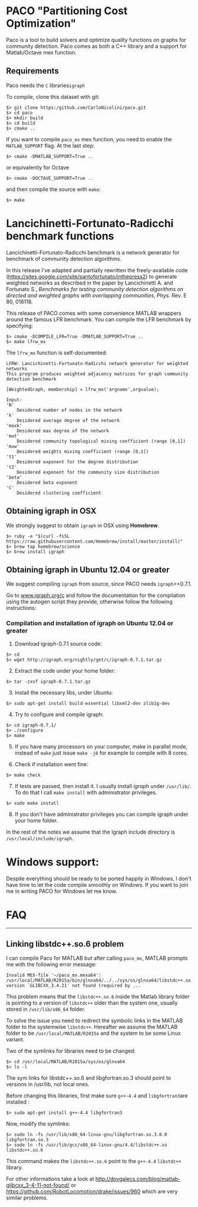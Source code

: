 # PACO "Partitioning Cost Optimization"

Paco is a tool to build solvers and optimize quality functions on graphs for community detection.
Paco comes as both a C++ library and a support for Matlab/Octave mex function.

## Requirements
Paco needs the `C` libraries`igraph`

To compile, clone this dataset with git:

    $> git clone https:/github.com/CarloNicolini/paco.git
    $> cd paco
    $> mkdir build
    $> cd build
    $> cmake ..

If you want to compile `paco_mx` mex function, you need to enable the `MATLAB_SUPPORT` flag. At the last step:

    $> cmake -DMATLAB_SUPPORT=True ..

or equivalently for Octave

    $> cmake -DOCTAVE_SUPPORT=True ..

and then compile the source with `make`:

    $> make

# Lancichinetti-Fortunato-Radicchi benchmark functions
Lancichinetti-Fortunato-Radicchi benchmark is a network generator for benchmark of community detection algorithms.

In this release I've adapted and partially rewritten the freely-available code (https://sites.google.com/site/santofortunato/inthepress2) to generate weighted networks as described in the paper by Lancichinetti A. and Fortunato S., *Benchmarks for testing community detection algorithms on directed and weighted graphs with overlapping communities*, Phys. Rev. E 80, 016118.

This release of PACO comes with some convenience MATLAB wrappers around the famous LFR benchmark. You can compile the LFR benchmark by specifying:

    $> cmake -DCOMPILE_LFR=True -DMATLAB_SUPPORT=True ..
    $> make lfrw_mx

The `lfrw_mx` function is self-documented:

    LFRW: Lancichinetti-Fortunato-Radicchi network generator for weighted networks
    This program produces weighted adjacency matrices for graph community detection benchmark
    
    [WeightedGraph, membership] = lfrw_mx('argname',argvalue);
    
    Input:
    'N'
        Desidered number of nodes in the network
    'k'
        Desidered average degree of the network
    'maxk'
        Desidered max degree of the network
    'mut'
        Desidered community topological mixing coefficient (range [0,1])
    'muw'
        Desidered weights mixing coefficient (range [0,1])
    't1'
        Desidered exponent for the degree distribution
    't2'
        Desidered exponent for the community size distribution
    'beta'
        Desidered beta exponent
    'C'
        Desidered clustering coefficient


## Obtaining igraph in OSX
We strongly suggest to obtain `igraph` in OSX using **Homebrew**.

    $> ruby -e "$(curl -fsSL https://raw.githubusercontent.com/Homebrew/install/master/install)"
    $> brew tap homebrew/science
    $> brew install igraph

## Obtaining igraph in Ubuntu 12.04 or greater
We suggest compiling `igraph` from source, since PACO needs `igraph`>=0.7.1.

Go to www.igraph.org/c and follow the documentation for the compilation using the autogen script they provide, otherwise follow the following instructions:

### Compilation and installation of igraph on Ubuntu 12.04 or greater

1. Download igraph-0.7.1 source code:

```
$> cd
$> wget http://igraph.org/nightly/get/c/igraph-0.7.1.tar.gz
```
 
2. Extract the code under your home folder:

```
$> tar -zxvf igraph-0.7.1.tar.gz
```

3. Install the necessary libs, under Ubuntu:

```
$> sudo apt-get install build-essential libxml2-dev zlib1g-dev
```

4. Try to configure and compile igraph:

```
$> cd igraph-0.7.1/
$> ./configure
$> make 
```

5. If you have many processors on your computer, make in parallel mode, instead of `make` just issue `make -j8` for example to compile with 8 cores.

6. Check if installation went fine:

```
$> make check
```

7. If tests are passed, then install it. I usually install *igraph* under `/usr/lib/`. To do that I call `make install` with administrator privileges. 

```
$> sudo make install
```

8. If you don't have administrator privileges you can compile igraph under your home folder.

In the rest of the notes we assume that the Igraph include directory is `/usr/local/include/igraph`.


# Windows support:
Despite everything should be ready to be ported happily in Windows, I don't have time to let the code compile smoothly on Windows. If you want to join me in writing PACO for Windows let me know.

# FAQ
---

## Linking libstdc++.so.6 problem

I can compile Paco for MATLAB but after calling `paco_mx`, MATLAB prompts me with the following error message:

```
Invalid MEX-file '~/paco_mx.mexa64': /usr/local/MATLAB/R2015a/bin/glnxa64/../../sys/os/glnxa64/libstdc++.so.6: version `GLIBCXX_3.4.21' not found (required by ...
```

This problem means that the `libstdc++.so.6` inside the Matlab library folder is pointing to a version of `libstdc++` older than the system one, usually stored in `/usr/lib/x86_64` folder.

To solve the issue you need to redirect the symbolic links in the MATLAB folder to the systemwise `libstdc++`. Hereafter we assume the MATLAB folder to be `/usr/local/MATLAB/R2015a` and the system to be some Linux variant.

Two of the symlinks for libraries need to be changed:

```
$> cd /usr/local/MATLAB/R2015a/sys/os/glnxa64
$> ls -l
```

The sym links for libstdc++.so.6 and libgfortran.so.3 should point to versions in /usr/lib, not local ones.


Before changing this libraries, first make sure `g++-4.4` and `libgfortran3`are installed :

```
$> sudo apt-get install g++-4.4 libgfortran3
```

Now, modify the symlinks:

```
$> sudo ln -fs /usr/lib/x86_64-linux-gnu/libgfortran.so.3.0.0 libgfortran.so.3
$> sudo ln -fs /usr/lib/gcc/x86_64-linux-gnu/4.4/libstdc++.so libstdc++.so.6
```

This command makes the `libstdc++.so.6` point to the `g++-4.4` `libstdc++` library.

For other informations take a look at http://dovgalecs.com/blog/matlab-glibcxx_3-4-11-not-found/ or https://github.com/RobotLocomotion/drake/issues/960 which are very similar problems.

